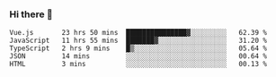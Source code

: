 ### Hi there 👋

<!--
**xin-code/Xin-code** is a ✨ _special_ ✨ repository because its `README.md` (this file) appears on your GitHub profile.

Here are some ideas to get you started:
<!--START_SECTION:waka-->
```text
Vue.js       23 hrs 50 mins  ███████████████▓░░░░░░░░░   62.39 % 
JavaScript   11 hrs 55 mins  ███████▓░░░░░░░░░░░░░░░░░   31.20 % 
TypeScript   2 hrs 9 mins    █▒░░░░░░░░░░░░░░░░░░░░░░░   05.64 % 
JSON         14 mins         ░░░░░░░░░░░░░░░░░░░░░░░░░   00.64 % 
HTML         3 mins          ░░░░░░░░░░░░░░░░░░░░░░░░░   00.13 % 
```
<!--END_SECTION:waka-->
